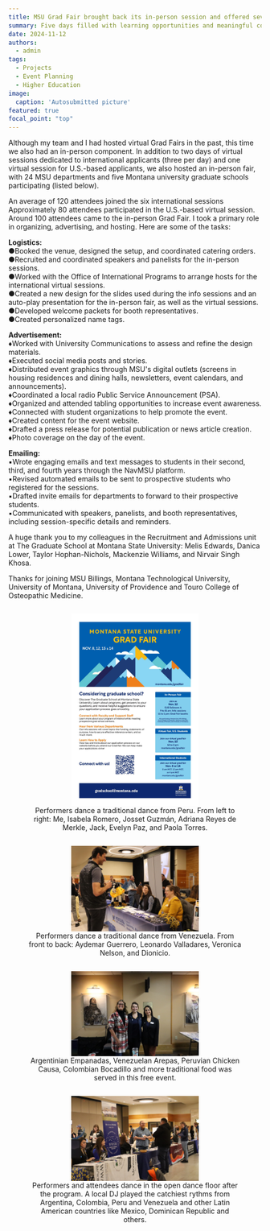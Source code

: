 ```yaml
---
title: MSU Grad Fair brought back its in-person session and offered seven online sessions people joining from all over the world
summary: Five days filled with learning opportunities and meaningful connections with prospective graduate students at the Montana State University Grad Fair!
date: 2024-11-12
authors:
  - admin
tags:
  - Projects
  - Event Planning
  - Higher Education
image:
  caption: 'Autosubmitted picture'
featured: true
focal_point: "top"
---
```


Although my team and I had hosted virtual Grad Fairs in the past, this time we also had an in-person component. In addition to two days of virtual sessions dedicated to international applicants (three per day) and one virtual session for U.S.-based applicants, we also hosted an in-person fair, with 24 MSU departments and five Montana university graduate schools participating (listed below). 

An average of 120 attendees joined the six international sessions 
Approximately 80 attendees participated in the U.S.-based virtual session.
Around 100 attendees came to the in-person Grad Fair.
I took a primary role in organizing, advertising, and hosting. Here are some of the tasks:

**Logistics:**  
●Booked the venue, designed the setup, and coordinated catering orders.  
●Recruited and coordinated speakers and panelists for the in-person sessions.  
●Worked with the Office of International Programs to arrange hosts for the international virtual sessions.  
●Created a new design for the slides used during the info sessions and an auto-play presentation for the in-person fair, as well as the virtual sessions.  
●Developed welcome packets for booth representatives.   
●Created personalized name tags.  

**Advertisement:**   
♦Worked with University Communications to assess and refine the design materials.  
♦Executed social media posts and stories.  
♦Distributed event graphics through MSU's digital outlets (screens in housing residences and dining halls, newsletters, event calendars, and announcements).  
♦Coordinated a local radio Public Service Announcement (PSA).  
♦Organized and attended tabling opportunities to increase event awareness.  
♦Connected with student organizations to help promote the event.  
♦Created content for the event website.  
♦Drafted a press release for potential publication or news article creation.  
♦Photo coverage on the day of the event.  

**Emailing:**    
▪️Wrote engaging emails and text messages to students in their second, third, and fourth years through the NavMSU platform.  
▪️Revised automated emails to be sent to prospective students who registered for the sessions.  
▪️Drafted invite emails for departments to forward to their prospective students.  
▪️Communicated with speakers, panelists, and booth representatives, including session-specific details and reminders.  

A huge thank you to my colleagues in the Recruitment and Admissions unit at The Graduate School at Montana State University: Melis Edwards, Danica Lower, Taylor Hophan-Nichols, Mackenzie Williams, and Nirvair Singh Khosa. 

Thanks for joining MSU Billings, Montana Technological University, University of Montana, University of Providence and Touro College of Osteopathic Medicine.


<div style="display: flex; justify-content: center;">
  <figure style="text-align: center;">
    <img src="a.jpg" alt="figure" width="60%" style="margin-left: auto; margin-right: auto; display: block;">
    <figcaption>Performers dance a traditional dance from Peru. From left to right: Me, Isabela Romero, Josset Guzmán, Adriana Reyes de Merkle, Jack, Evelyn Paz, and Paola Torres. </figcaption>
  </figure>
</div>

<div style="display: flex; justify-content: center;">
  <figure style="text-align: center;">
    <img src="b.jpg" alt="figure" width="60%" style="margin-left: auto; margin-right: auto; display: block;">
    <figcaption>Performers dance a traditional dance from Venezuela. From front to back: Aydemar Guerrero, Leonardo Valladares, Veronica Nelson, and Dionicio. </figcaption>
  </figure>
</div>

<div style="display: flex; justify-content: center;">
  <figure style="text-align: center;">
    <img src="c.jpg" alt="figure" width="60%" style="margin-left: auto; margin-right: auto; display: block;">
    <figcaption>Argentinian Empanadas, Venezuelan Arepas, Peruvian Chicken Causa, Colombian Bocadillo and more traditional food was served in this free event. </figcaption>
  </figure>
</div>

<div style="display: flex; justify-content: center;">
  <figure style="text-align: center;">
    <img src="d.jpg" alt="figure" width="60%" style="margin-left: auto; margin-right: auto; display: block;">
    <figcaption>Performers and attendees dance in the open dance floor after the program. A local DJ played the catchiest rythms from Argentina, Colombia, Peru and Venezuela and other Latin American countries like Mexico, Dominican Republic and others. </figcaption>
  </figure>
</div>

